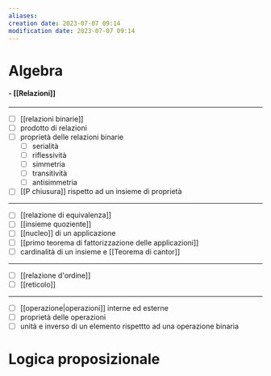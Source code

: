 ```yaml
---
aliases: 
creation date: 2023-07-07 09:14
modification date: 2023-07-07 09:14
---
```

# Algebra
#### - [[Relazioni]]
***
- [ ] [[relazioni binarie]]
- [ ] prodotto di relazioni
- [ ] proprietà delle relazioni binarie
	- [ ] serialità
	- [ ] riflessività
	- [ ] simmetria
	- [ ] transitività
	- [ ] antisimmetria
- [ ] [[P chiusura]] rispetto ad un insieme di proprietà
***
- [ ] [[relazione di equivalenza]]
- [ ] [[insieme quoziente]]
- [ ] [[nucleo]] di un applicazione
- [ ] [[primo teorema di fattorizzazione delle applicazioni]]
- [ ]  cardinalità di un insieme e [[Teorema di cantor]]
***
- [ ] [[relazione d'ordine]]
- [ ] [[reticolo]]
***
- [ ] [[operazione|operazioni]] interne ed esterne
- [ ] proprietà delle operazioni
- [ ] unità e inverso di un elemento rispettto ad una operazione binaria

# Logica proposizionale

 